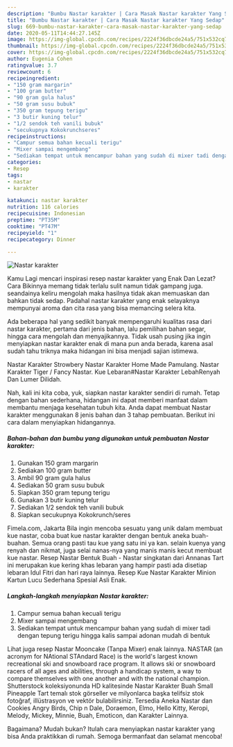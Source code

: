 ```yaml
---
description: "Bumbu Nastar karakter | Cara Masak Nastar karakter Yang Sedap"
title: "Bumbu Nastar karakter | Cara Masak Nastar karakter Yang Sedap"
slug: 669-bumbu-nastar-karakter-cara-masak-nastar-karakter-yang-sedap
date: 2020-05-11T14:44:27.145Z
image: https://img-global.cpcdn.com/recipes/2224f36dbcde24a5/751x532cq70/nastar-karakter-foto-resep-utama.jpg
thumbnail: https://img-global.cpcdn.com/recipes/2224f36dbcde24a5/751x532cq70/nastar-karakter-foto-resep-utama.jpg
cover: https://img-global.cpcdn.com/recipes/2224f36dbcde24a5/751x532cq70/nastar-karakter-foto-resep-utama.jpg
author: Eugenia Cohen
ratingvalue: 3.7
reviewcount: 6
recipeingredient:
- "150 gram margarin"
- "100 gram butter"
- "90 gram gula halus"
- "50 gram susu bubuk"
- "350 gram tepung terigu"
- "3 butir kuning telur"
- "1/2 sendok teh vanili bubuk"
- "secukupnya Kokokrunchseres"
recipeinstructions:
- "Campur semua bahan kecuali terigu"
- "Mixer sampai mengembang"
- "Sediakan tempat untuk mencampur bahan yang sudah di mixer tadi dengan tepung terigu hingga kalis sampai adonan mudah di bentuk"
categories:
- Resep
tags:
- nastar
- karakter

katakunci: nastar karakter 
nutrition: 116 calories
recipecuisine: Indonesian
preptime: "PT35M"
cooktime: "PT47M"
recipeyield: "1"
recipecategory: Dinner

---
```



![Nastar karakter](https://img-global.cpcdn.com/recipes/2224f36dbcde24a5/751x532cq70/nastar-karakter-foto-resep-utama.jpg)

Kamu Lagi mencari inspirasi resep nastar karakter yang Enak Dan Lezat? Cara Bikinnya memang tidak terlalu sulit namun tidak gampang juga. seandainya keliru mengolah maka hasilnya tidak akan memuaskan dan bahkan tidak sedap. Padahal nastar karakter yang enak selayaknya mempunyai aroma dan cita rasa yang bisa memancing selera kita.

Ada beberapa hal yang sedikit banyak mempengaruhi kualitas rasa dari nastar karakter, pertama dari jenis bahan, lalu pemilihan bahan segar, hingga cara mengolah dan menyajikannya. Tidak usah pusing jika ingin menyiapkan nastar karakter enak di mana pun anda berada, karena asal sudah tahu triknya maka hidangan ini bisa menjadi sajian istimewa.

Nastar Karakter Strowbery Nastar Karakter Home Made Pamulang. Nastar Karakter Tiger / Fancy Nastar. Kue Lebaran#Nastar Karakter LebahRenyah Dan Lumer Dilidah.


Nah, kali ini kita coba, yuk, siapkan nastar karakter sendiri di rumah. Tetap dengan bahan sederhana, hidangan ini dapat memberi manfaat dalam membantu menjaga kesehatan tubuh kita. Anda dapat membuat Nastar karakter menggunakan 8 jenis bahan dan 3 tahap pembuatan. Berikut ini cara dalam menyiapkan hidangannya.

<!--inarticleads1-->

##### Bahan-bahan dan bumbu yang digunakan untuk pembuatan Nastar karakter:

1. Gunakan 150 gram margarin
1. Sediakan 100 gram butter
1. Ambil 90 gram gula halus
1. Sediakan 50 gram susu bubuk
1. Siapkan 350 gram tepung terigu
1. Gunakan 3 butir kuning telur
1. Sediakan 1/2 sendok teh vanili bubuk
1. Siapkan secukupnya Kokokrunch/seres


Fimela.com, Jakarta Bila ingin mencoba sesuatu yang unik dalam membuat kue nastar, coba buat kue nastar karakter dengan bentuk aneka buah-buahan. Semua orang pasti tau kue yang satu ini ya kan. selain kuenya yang renyah dan nikmat, juga selai nanas-nya yang manis manis kecut membuat kue nastar. Resep Nastar Bentuk Buah - Nastar singkatan dari Annanas Tart ini merupakan kue kering khas lebaran yang hampir pasti ada disetiap lebaran Idul Fitri dan hari raya lainnya. Resep Kue Nastar Karakter Minion Kartun Lucu Sederhana Spesial Asli Enak. 

<!--inarticleads2-->

##### Langkah-langkah menyiapkan Nastar karakter:

1. Campur semua bahan kecuali terigu
1. Mixer sampai mengembang
1. Sediakan tempat untuk mencampur bahan yang sudah di mixer tadi dengan tepung terigu hingga kalis sampai adonan mudah di bentuk


Lihat juga resep Nastar Mooncake (Tanpa Mixer) enak lainnya. NASTAR (an acronym for NAtional STAndard Race) is the world&#39;s largest known recreational ski and snowboard race program. It allows ski or snowboard racers of all ages and abilities, through a handicap system, a way to compare themselves with one another and with the national champion. Shutterstock koleksiyonunda HD kalitesinde Nastar Karakter Buah Small Pineapple Tart temalı stok görseller ve milyonlarca başka telifsiz stok fotoğraf, illüstrasyon ve vektör bulabilirsiniz. Tersedia Aneka Nastar dan Cookies Angry Birds, Chip n Dale, Doraemon, Elmo, Hello Kitty, Keropi, Melody, Mickey, Minnie, Buah, Emoticon, dan Karakter Lainnya. 

Bagaimana? Mudah bukan? Itulah cara menyiapkan nastar karakter yang bisa Anda praktikkan di rumah. Semoga bermanfaat dan selamat mencoba!
